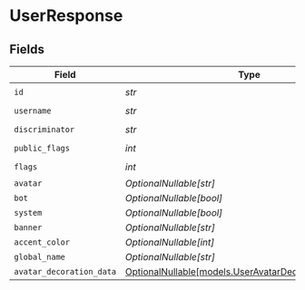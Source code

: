# UserResponse


## Fields

| Field                                                                                              | Type                                                                                               | Required                                                                                           | Description                                                                                        |
| -------------------------------------------------------------------------------------------------- | -------------------------------------------------------------------------------------------------- | -------------------------------------------------------------------------------------------------- | -------------------------------------------------------------------------------------------------- |
| `id`                                                                                               | *str*                                                                                              | :heavy_check_mark:                                                                                 | N/A                                                                                                |
| `username`                                                                                         | *str*                                                                                              | :heavy_check_mark:                                                                                 | N/A                                                                                                |
| `discriminator`                                                                                    | *str*                                                                                              | :heavy_check_mark:                                                                                 | N/A                                                                                                |
| `public_flags`                                                                                     | *int*                                                                                              | :heavy_check_mark:                                                                                 | N/A                                                                                                |
| `flags`                                                                                            | *int*                                                                                              | :heavy_check_mark:                                                                                 | N/A                                                                                                |
| `avatar`                                                                                           | *OptionalNullable[str]*                                                                            | :heavy_minus_sign:                                                                                 | N/A                                                                                                |
| `bot`                                                                                              | *OptionalNullable[bool]*                                                                           | :heavy_minus_sign:                                                                                 | N/A                                                                                                |
| `system`                                                                                           | *OptionalNullable[bool]*                                                                           | :heavy_minus_sign:                                                                                 | N/A                                                                                                |
| `banner`                                                                                           | *OptionalNullable[str]*                                                                            | :heavy_minus_sign:                                                                                 | N/A                                                                                                |
| `accent_color`                                                                                     | *OptionalNullable[int]*                                                                            | :heavy_minus_sign:                                                                                 | N/A                                                                                                |
| `global_name`                                                                                      | *OptionalNullable[str]*                                                                            | :heavy_minus_sign:                                                                                 | N/A                                                                                                |
| `avatar_decoration_data`                                                                           | [OptionalNullable[models.UserAvatarDecorationResponse]](../models/useravatardecorationresponse.md) | :heavy_minus_sign:                                                                                 | N/A                                                                                                |